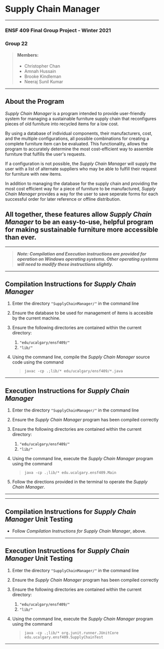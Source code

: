 # Supply Chain Manager

----------------------------------------------------------------------
### ENSF 409 Final Group Project - Winter 2021
### Group 22



> #### Members:
>* Christopher Chan   
>* Amnah Hussain 
>* Brooke Kindleman   
>* Neeraj Sunil Kumar

----------------------------------------------------------------------

## About the Program
*Supply Chain Manager* is a program intended to provide user-friendly system
for managing a sustainable furniture supply chain 
that reconfigures pieces of old furniture into recycled items for a low cost.

By using a database of individual components, their manufacturers, 
cost, and the multiple configurations,  all possible combinations for creating a
complete furniture item can be evaluated. This functionality, allows the 
program to accurately determine the most cost-efficient way to assemble 
furniture that fulfills the user's requests.

If a configuration is not possible, the *Supply Chain Manager* will supply
the user with a list of alternate suppliers who may be able to fulfill
their request for furniture with new items. 

In addition to managing the database for the supply chain and providing
the most cost efficient way for a piece of furniture to be manufactured,
*Supply Chain Manager* provides a way for the user to save seperate forms for
each successful order for later reference or offline distribution.

All together, these features allow *Supply Chain Manager* to be an 
easy-to-use, helpful program for making sustainable furniture more accessible
than ever.
----------------------------------------------------------------------
----------------------------------------------------------------------

>***Note: Compilation and Execution instructions are provided for operation on 
Windows operating systems.
Other operating systems will need to modify these instructions slightly.***

----------------------------------------------------------------------

## Compilation Instructions for *Supply Chain Manager*
1. Enter the directory `"SupplyChainManager/"` in the command line

2. Ensure the database to be used for management of items is accesible by the 
current machine.

3. Ensure the following directories are contained within the current 
   directory:
    1. `"edu/ucalgary/ensf409/"`
    2. `"lib/"`

4. Using the command line, compile the *Supply Chain Manager* source code using 
   the command
   
    >`javac -cp .;lib/* edu/ucalgary/ensf409/*.java`

----------------------------------------------------------------------    

## Execution Instructions for *Supply Chain Manager*
1. Enter the directory `"SupplyChainManager/"` in the command line
2. Ensure the *Supply Chain Manager* program has been compiled correctly
3. Ensure the following directories are contained within the current
   directory:
    1. `"edu/ucalgary/ensf409/"`
    2. `"lib/"`
    
4. Using the command line, execute the *Supply Chain Manager* program using the
command 
   
   >`java -cp .;lib/* edu.ucalgary.ensf409.Main`
   
5. Follow the directions provided in the terminal to operate 
   the *Supply Chain Manager*. 
---------------------------------------------------------------------
---------------------------------------------------------------------
## Compilation Instructions for *Supply Chain Manager* Unit Testing
* Follow *Compilation Instructions for *Supply Chain Manager**, above.
---------------------------------------------------------------------
## Execution Instructions for *Supply Chain Manager* Unit Testing
1. Enter the directory `"SupplyChainManager/"` in the command line
2. Ensure the *Supply Chain Manager* program has been compiled correctly
3. Ensure the following directories are contained within the current 
   directory:
    1. `"edu/ucalgary/ensf409/"`
    2. `"lib/"`

4. Using the command line, execute the *Supply Chain Manager* program using the
   command

   >`java -cp .;lib/* org.junit.runner.JUnitCore 
   > edu.ucalgary.ensf409.SupplyChainTest`
   > 
---------------------------------------------------------------------
